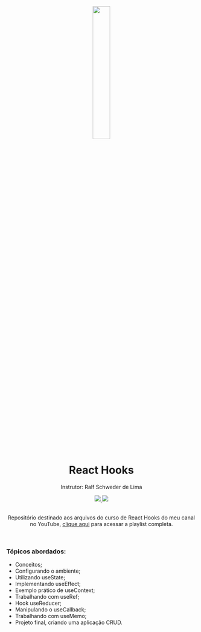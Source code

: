 <div align="center">
  <img src="https://github.com/ralflima/react_hooks/blob/master/conceitos/src/logo.svg" width="30%">
  <h1 style="border-bottom:none">React Hooks</h1>
  <p>Instrutor: Ralf Schweder de Lima</p>
  
  <a href="https://www.youtube.com/channel/UCtT934GO9Y7hoFPR_vmV5zQ">
     <img src="https://img.shields.io/badge/YouTube-FF0000?style=for-the-badge&logo=youtube&logoColor=white">
  </a>
  
  <a href="https://www.linkedin.com/in/ralf-lima-3b93708a/">
     <img src="https://img.shields.io/badge/LinkedIn-0077B5?style=for-the-badge&logo=linkedin&logoColor=white">
  </a>
  
  <br>
  <br>
  <p>Repositório destinado aos arquivos do curso de React Hooks do meu canal no YouTube, <a href="https://www.youtube.com/watch?v=1zI6FUFF83I&list=PLWXw8Gu52TRKOXf7qaBg5FEUgiW1lJyQb">clique aqui</a> para acessar a playlist completa.</p>
  <br>
  <div align="justify">
  <h3>Tópicos abordados:</h3>
  
   + Conceitos;
   + Configurando o ambiente;
   + Utilizando useState;
   + Implementando useEffect;
   + Exemplo prático de useContext;
   + Trabalhando com useRef;
   + Hook useReducer;
   + Manipulando o useCallback;
   + Trabalhando com useMemo;
   + Projeto final, criando uma aplicação CRUD.
  </div>
</div>
